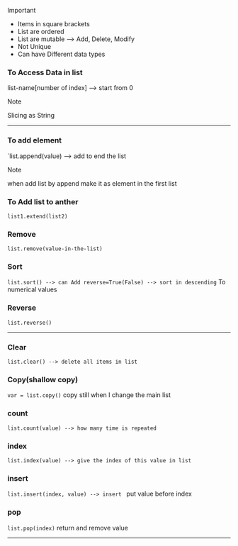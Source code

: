 >[!Important]
> - Items in square brackets
> - List are ordered 
> - List are mutable --> Add, Delete, Modify
> - Not Unique
> - Can have Different data types

### To Access Data in list

list-name[number of index] --> start from 0

 >[!Note]
 Slicing as String


---
### To add element

`list.append(value) --> add to end the list

>[!Note]
>when add list by append make it as element in the first list 

### To Add list to anther 
`list1.extend(list2)`

### Remove 
`list.remove(value-in-the-list)`

### Sort
`list.sort() --> can Add reverse=True(False) --> sort in descending`
To numerical values 

### Reverse
`list.reverse()` 

----

### Clear
`list.clear() --> delete all items in list`

### Copy(shallow copy)
`var = list.copy()`
copy still when I change the main list 
### count
`list.count(value) --> how many time is repeated`

### index
`list.index(value) --> give the index of this value in list`

### insert
`list.insert(index, value) --> insert `
put value before index

### pop
`list.pop(index)`
return and remove value 

---
